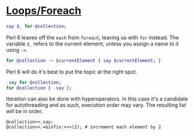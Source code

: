 [1]: https://rosettacode.org/wiki/Loops/Foreach

# [Loops/Foreach][1]

```raku
say $_ for @collection;
```


Perl 6 leaves off the `each` from `foreach`, leaving us with `for` instead. The variable `$_` refers to the current element, unless you assign a name to it using `->`.

```raku
for @collection -> $currentElement { say $currentElement; }
```


Perl 6 will do it's best to put the topic at the right spot.

```raku
.say for @collection;
for @collection { .say };
```


Iteration can also be done with hyperoperators. In this case it's a candidate for autothreading and as such, execution order may vary. The resulting list will be in order.

```text
@collection>>.say;
@collection>>.=&infix:<+>(2); # increment each element by 2
```